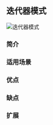 ## 迭代器模式

![迭代器模式](https://github.com/GRain-long/ddstudy/blob/dev/ddstudy-designpattern/src/main/resources/image/iterator.png)

### 简介


### 适用场景


### 优点


### 缺点


### 扩展



